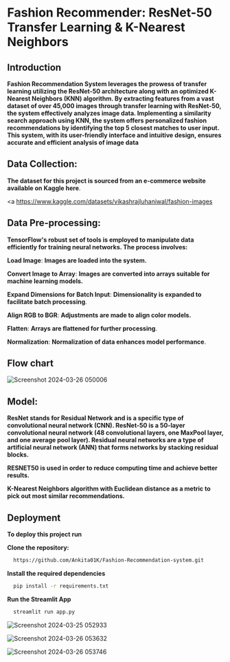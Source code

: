 
# **Fashion Recommender: ResNet-50 Transfer Learning & K-Nearest Neighbors**

## **Introduction**

**Fashion Recommendation System leverages the prowess of transfer learning utilizing the ResNet-50 architecture along with an optimized K-Nearest Neighbors (KNN) algorithm. By extracting features from a vast dataset of over 45,000 images through transfer learning with ResNet-50, the system effectively analyzes image data. Implementing a similarity search approach using KNN, the system offers personalized fashion recommendations by identifying the top 5 closest matches to user input. This system, with its user-friendly interface and intuitive design, ensures accurate and efficient analysis of image data**

 ## **Data Collection:**

**The dataset for this project is sourced from an e-commerce website available on Kaggle here**.
                                                                                                <html>
                                                                                                <p>
                                                                                                <a https://www.kaggle.com/datasets/vikashrajluhaniwal/fashion-images
                                                                                                </p>
                                                                                                </html>

 ## **Data Pre-processing:**

**TensorFlow's robust set of tools is employed to manipulate data efficiently for training neural networks. The process involves:**

**Load Image**:  **Images are loaded into the system.**

**Convert Image to Array**:  **Images are converted into arrays suitable for machine learning models.**

**Expand Dimensions for Batch Input**:  **Dimensionality is expanded to facilitate batch processing**.

**Align RGB to BGR**:  **Adjustments are made to align color models.**

**Flatten**:  **Arrays are flattened for further processing**.

**Normalization**:  **Normalization of data enhances model performance**.

## **Flow chart**

![Screenshot 2024-03-26 050006](https://github.com/Ankita01K/Fashion-Recommendation-system/assets/123232024/0d1b1ee8-dd0c-4a66-9404-f83338650f49)


## **Model:**

**ResNet stands for Residual Network and is a specific type of convolutional neural network (CNN). ResNet-50 is a 50-layer convolutional neural network (48 convolutional layers, one MaxPool layer, and one average pool layer). Residual neural networks are a type of artificial neural network (ANN) that forms networks by stacking residual blocks.**

**RESNET50 is used in order to reduce computing time and achieve better results.**

**K-Nearest Neighbors algorithm with Euclidean distance as a metric to pick out most similar recommendations.**



## Deployment

**To deploy this project run**

**Clone the repository:**

```bash
  https://github.com/Ankita01K/Fashion-Recommendation-system.git
```

**Install the required dependencies**

```bash
  pip install -r requirements.txt

```
**Run the Streamlit App**

```bash
  streamlit run app.py
```

![Screenshot 2024-03-25 052933](https://github.com/Ankita01K/Fashion-Recommendation-system/assets/123232024/4aabc6bc-4493-4295-8360-c20e1a8ffa06)



![Screenshot 2024-03-26 053632](https://github.com/Ankita01K/Fashion-Recommendation-system/assets/123232024/6f30186c-3fa8-485b-97ea-02bb8b9fff01)


![Screenshot 2024-03-26 053746](https://github.com/Ankita01K/Fashion-Recommendation-system/assets/123232024/c03b6431-0b17-4a52-877f-808cc0f6ffde)
